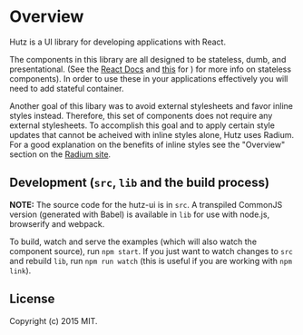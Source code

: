 # Overview

Hutz is a UI library for developing applications with React.

The components in this library are all designed to be stateless, dumb, and presentational. (See the [React Docs](https://facebook.github.io/react/docs/reusable-components.html) and [this](https://gist.github.com/chantastic/fc9e3853464dffdb1e3c) for ) for more info on stateless components). In order to use these in your applications effectively  you will need to add stateful container.

Another goal of this libary was to avoid external stylesheets and favor inline styles instead. Therefore, this set of components does not require any external stylesheets. To accomplish this goal and to apply certain style updates that cannot be acheived with inline styles alone, Hutz uses Radium. For a good explanation on the benefits of inline styles see the "Overview" section on the [Radium site](http://stack.formidable.com/radium/).

## Development (`src`, `lib` and the build process)

**NOTE:** The source code for the hutz-ui is in `src`. A transpiled CommonJS version (generated with Babel) is available in `lib` for use with node.js, browserify and webpack.

To build, watch and serve the examples (which will also watch the component source), run `npm start`. If you just want to watch changes to `src` and rebuild `lib`, run `npm run watch` (this is useful if you are working with `npm link`).

## License

Copyright (c) 2015 MIT.

